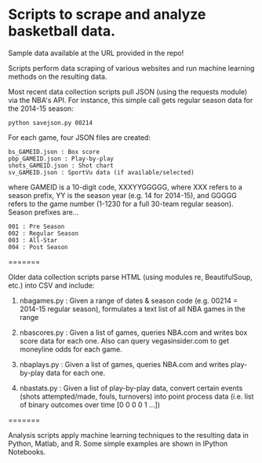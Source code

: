 # Scripts to scrape and analyze basketball data.

Sample data available at the URL provided in the repo!

Scripts perform data scraping of various websites and run machine learning methods on the resulting data.

Most recent data collection scripts pull JSON (using the requests module) via the NBA's API. For instance, this simple call gets regular season data for the 2014-15 season:
  
    python savejson.py 00214

For each game, four JSON files are created:

    bs_GAMEID.json : Box score
    pbp_GAMEID.json : Play-by-play
    shots_GAMEID.json : Shot chart
    sv_GAMEID.json : SportVu data (if available/selected)

where GAMEID is a 10-digit code, XXXYYGGGGG, where XXX refers to a season prefix, YY is the season year (e.g. 14 for 2014-15), and GGGGG refers to the game number (1-1230 for a full 30-team regular season). Season prefixes are...

    001 : Pre Season
    002 : Regular Season
    003 : All-Star
    004 : Post Season
    
=======

Older data collection scripts parse HTML (using modules re, BeautifulSoup, etc.) into CSV and include:

1. nbagames.py : Given a range of dates & season code (e.g. 00214 = 2014-15 regular season), formulates a text list of all NBA games in the range

2. nbascores.py : Given a list of games, queries NBA.com and writes box score data for each one. Also can query vegasinsider.com to get moneyline odds for each game.

3. nbaplays.py : Given a list of games, queries NBA.com and writes play-by-play data for each one.

4. nbastats.py : Given a list of play-by-play data, convert certain events (shots attempted/made, fouls, turnovers) into point process data (i.e. list of binary outcomes over time [0 0 0 0 1 ...])

=======

Analysis scripts apply machine learning techniques to the resulting data in Python, Matlab, and R. Some simple examples are shown in IPython Notebooks.
